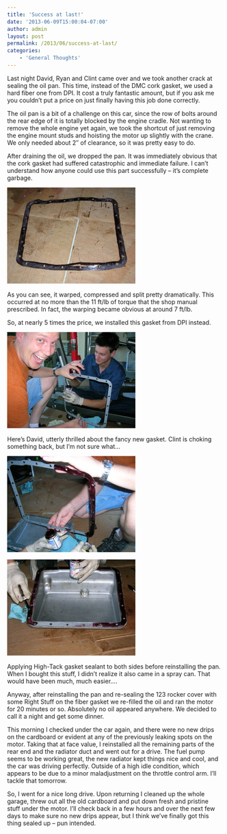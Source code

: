 ```yaml
---
title: 'Success at last!'
date: '2013-06-09T15:00:04-07:00'
author: admin
layout: post
permalink: /2013/06/success-at-last/
categories:
    - 'General Thoughts'
---
```


Last night David, Ryan and Clint came over and we took another crack at sealing the oil pan. This time, instead of the DMC cork gasket, we used a hard fiber one from DPI. It cost a truly fantastic amount, but if you ask me you couldn’t put a price on just finally having this job done correctly.

The oil pan is a bit of a challenge on this car, since the row of bolts around the rear edge of it is totally blocked by the engine cradle. Not wanting to remove the whole engine yet again, we took the shortcut of just removing the engine mount studs and hoisting the motor up slightly with the crane. We only needed about 2″ of clearance, so it was pretty easy to do.

After draining the oil, we dropped the pan. It was immediately obvious that the cork gasket had suffered catastrophic and immediate failure. I can’t understand how anyone could use this part successfully – it’s complete garbage.

[![DSCN4258](/assets/images/2013/06/DSCN4258-300x224.jpg)](/assets/images/2013/06/DSCN4258.jpg)

As you can see, it warped, compressed and split pretty dramatically. This occurred at no more than the 11 ft/lb of torque that the shop manual prescribed. In fact, the warping became obvious at around 7 ft/lb.

So, at nearly 5 times the price, we installed this gasket from DPI instead.

[![DSCN4254](/assets/images/2013/06/DSCN4254-300x224.jpg)](/assets/images/2013/06/DSCN4254.jpg)

Here’s David, utterly thrilled about the fancy new gasket. Clint is choking something back, but I’m not sure what…

[![DSCN4255](/assets/images/2013/06/DSCN4255-300x224.jpg)](/assets/images/2013/06/DSCN4255.jpg)

[![DSCN4257](/assets/images/2013/06/DSCN4257-300x224.jpg)](/assets/images/2013/06/DSCN4257.jpg)

Applying High-Tack gasket sealant to both sides before reinstalling the pan. When I bought this stuff, I didn’t realize it also came in a spray can. That would have been much, much easier….

Anyway, after reinstalling the pan and re-sealing the 123 rocker cover with some Right Stuff on the fiber gasket we re-filled the oil and ran the motor for 20 minutes or so. Absolutely no oil appeared anywhere. We decided to call it a night and get some dinner.

This morning I checked under the car again, and there were no new drips on the cardboard or evident at any of the previously leaking spots on the motor. Taking that at face value, I reinstalled all the remaining parts of the rear end and the radiator duct and went out for a drive. The fuel pump seems to be working great, the new radiator kept things nice and cool, and the car was driving perfectly. Outside of a high idle condition, which appears to be due to a minor maladjustment on the throttle control arm. I’ll tackle that tomorrow.

So, I went for a nice long drive. Upon returning I cleaned up the whole garage, threw out all the old cardboard and put down fresh and pristine stuff under the motor. I’ll check back in a few hours and over the next few days to make sure no new drips appear, but I think we’ve finally got this thing sealed up – pun intended.